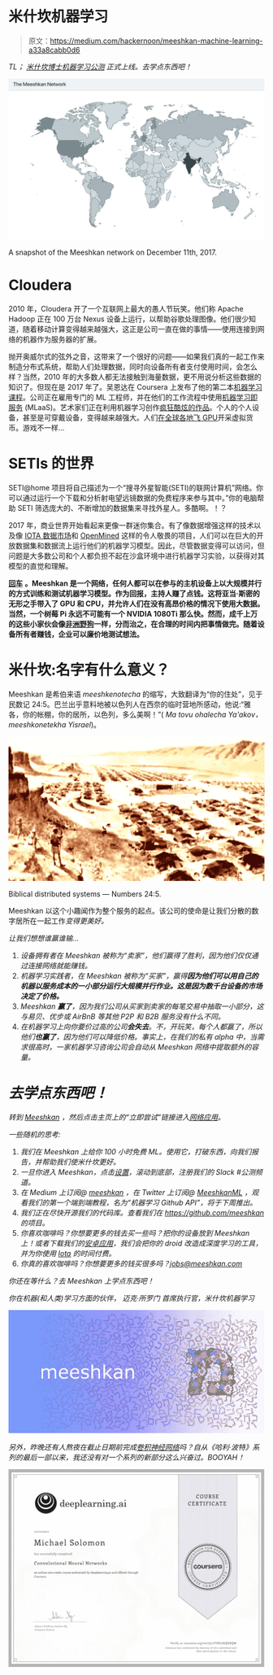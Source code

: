 # 米什坎机器学习

> 原文：<https://medium.com/hackernoon/meeshkan-machine-learning-a33a8cabb0d6>

*TL；* [*米什坎博士机器学习公测*](https://app.meeshkan.com) *正式上线。去学点东西吧！*

![](img/6aca30caddb40bb4377dd063471f3ae8.png)

A snapshot of the Meeshkan network on December 11th, 2017.

# Cloudera

2010 年，Cloudera 开了一个互联网上最大的愚人节玩笑。他们称 Apache Hadoop 正在 100 万台 Nexus 设备上运行，以帮助谷歌处理图像。他们很少知道，随着移动计算变得越来越强大，这正是公司一直在做的事情——使用连接到网络的机器作为服务器的扩展。

抛开奥威尔式的弦外之音，这带来了一个很好的问题——如果我们真的一起工作来制造分布式系统，帮助人们处理数据，同时向设备所有者支付使用时间，会怎么样？当然，2010 年的大多数人都无法接触到海量数据，更不用说分析这些数据的知识了。但现在是 2017 年了。吴恩达在 Coursera 上发布了他的第二本[机器学习课程](https://www.deeplearning.ai)。公司正在雇用专门的 ML 工程师，并在他们的工作流程中使用[机器学习即服务](https://www.quora.com/What-are-the-best-machine-learning-as-a-service-MLaaS-companies-and-startups) (MLaaS)。艺术家们正在利用机器学习创作[疯狂酷炫的作品](https://deepart.io/)。个人的个人设备，甚至是可穿戴设备，变得越来越强大。人们[在全球各地飞 GPU](https://qz.com/1039809/amd-shares-are-soaring-ethereum-miners-are-renting-boeing-747s-to-ship-graphics-cards-to-mines/)开采虚拟货币。游戏不一样…

# SETIs 的世界

SETI@home 项目将自己描述为一个“搜寻外星智能(SETI)的联网计算机”网络。你可以通过运行一个下载和分析射电望远镜数据的免费程序来参与其中。”你的电脑帮助 SETI 筛选庞大的、不断增加的数据集来寻找外星人。多酷啊。！？

2017 年，商业世界开始看起来更像一群迷你集合。有了像数据增强这样的技术以及像 [IOTA 数据市场](https://data.iota.org/)和 [OpenMined](https://openmined.org/) 这样的令人敬畏的项目，人们可以在巨大的开放数据集和数据流上运行他们的机器学习模型。因此，尽管数据变得可以访问，但问题是大多数公司和个人都负担不起在沙盒环境中进行机器学习实验，以获得对其模型的直觉和理解。

[**回车**](https://www.meeshkan.com) **。Meeshkan 是一个网络，任何人都可以在参与的主机设备上以大规模并行的方式训练和测试机器学习模型。作为回报，主持人赚了点钱。这将亚当·斯密的无形之手带入了 GPU 和 CPU，并允许人们在没有高昂价格的情况下使用大数据。当然，一个树莓 Pi 永远不可能有一个 NVIDIA 1080Ti 那么快。然而，成千上万的这些小家伙会像[非洲野狗](https://www.youtube.com/watch?v=fnR9s2JOxdQ)一样，分而治之，在合理的时间内把事情做完。随着设备所有者赚钱，企业可以廉价地测试想法。**

# 米什坎:名字有什么意义？

Meeshkan 是希伯来语 *meeshkenotecha* 的缩写，大致翻译为“你的住处”，见于民数记 24:5。巴兰出乎意料地被以色列人在西奈的临时营地所感动，他说:“雅各，你的帐棚，你的居所，以色列，多么美啊！”( *Ma tovu ohalecha Ya'akov，meeshkonetekha Yisrael*)。

![](img/a6560db74f87afc875b235854499d8b1.png)

Biblical distributed systems — Numbers 24:5.

Meeshkan 以这个小趣闻作为整个服务的起点。该公司的使命是让我们分散的数字居所在一起工作*变得更美好。*

*让我们想想谁赢谁输…*

1.  *设备拥有者在 Meeshkan 被称为“卖家”，他们赢得了胜利，因为他们仅仅通过连接网络就能赚钱。*
2.  *机器学习实践者，在 Meeshkan 被称为“买家”，赢得**因为他们可以用自己的机器以服务成本的一小部分运行大规模并行作业。这是因为数千台设备的市场决定了价格。***
3.  *Meeshkan **赢了**，因为我们公司从买家到卖家的每笔交易中抽取一小部分，这与易贝、优步或 AirBnB 等其他 P2P 和 B2B 服务没有什么不同。*
4.  *在机器学习上向你要价过高的公司**会失去**。不，开玩笑，每个人都赢了，所以他们**也赢了**，因为他们可以降低价格。事实上，在我们的私有 alpha 中，当需求很高时，一家机器学习咨询公司会自动从 Meeshkan 网络中提取额外的容量。*

# ***去学点东西吧！***

*转到 [Meeshkan](https://meeshkan.com) ，然后点击主页上的“立即尝试”链接进入[网络应用](https://meeshkan.com)。*

*一些随机的思考:*

1.  *我们在 Meeshkan 上给你 100 小时免费 ML。使用它，打破东西，向我们报告，并帮助我们使米什坎更好。*
2.  *一旦你进入 Meeshkan，点击[设置](https://app.meeshkan.com/#/settings)，滚动到底部，注册我们的 Slack #公测频道。*
3.  *在 Medium 上订阅@ [meeshkan](/@meeshkan) ，在 Twitter 上订阅@ [MeeshkanML](https://twitter.com/MeeshkanML) ，观看我们的第一个端到端教程，名为“机器学习 Github API”，将于下周推出。*
4.  *我们正在尽快开源我们的代码库。查看我们在 https://github.com/meeshkan 的项目。*
5.  *你喜欢咖啡吗？你想要更多的钱去买一些吗？把你的设备放到 Meeshkan 上！或者下载我们的[安卓应用](https://play.google.com/store/apps/details?id=com.meeshkan.android)，我们会把你的 droid 改造成深度学习的工具，并为你使用 [Iota](https://iota.org/) 的时间付费。*
6.  *你真的喜欢咖啡吗？你想要更多的钱买很多吗？[jobs@meeshkan.com](mailto:jobs@meeshkan.com)*

*你还在等什么？去 Meeshkan 上学点东西吧！*

*你在机器(和人类)学习方面的伙伴，
迈克·所罗门
首席执行官，米什坎机器学习*

*![](img/8aacf94a89f3457ee70d05f5e2a49b8a.png)*

*另外，昨晚还有人熬夜在截止日期前完成[卷积神经网络](https://www.coursera.org/learn/convolutional-neural-networks/)吗？自从《哈利·波特》系列的最后一部以来，我还没有对一个系列的新部分这么兴奋过。BOOYAH！*

*![](img/1c30dc79e2db2125e749ac1c1b0f691e.png)*